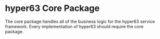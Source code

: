 # hyper63 Core Package

The core package handles all of the business logic for the hyper63
service framework. Every implementation of hyper63 should require
the core package.
